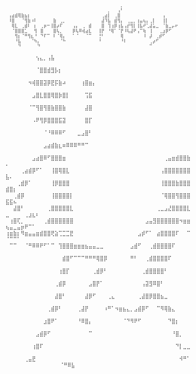 

     ⠀⠀⠀⠀⠀⠀⠀⠀⠀⠀⠀⠀⠀⠀⠀⠀⠀⠀⠀⠀⠀⠀⠀⠀⠀⠀⠀⠀⠀⠀⠀⠀⠀⠀⠀⡀⠀⠀⠀⠀⠀⠀⠀⠀⠀⠀⠀⠀⠀⠀⠀⠀⠀
     ⠀⠀⠀⠀⠀⠀⠀⠀⠀⠀⠀⠀⠀⠀⠀⠀⠀⠀⠀⠀⠀⠀⠀⠀⠀⠀⠀⠀⠀⠀⠀⡀⠀⠀⢠⠃⠀⠀⠀⠀⠀⠀⠀⠀⠀⠀⠀⠀⠀⠀⠀⠀⠀
     ⢠⣴⣾⢿⣷⣦⡆⠀⠀⠀⠀⠀⠀⠀⠀⠀⠀⠀⠀⠀⠀⠀⠀⠀⠀⠀⠀⠀⠀⢀⣴⡇⠀⢀⣿⠀⠀⠀⠀⠀⠀⠀⠀⠀⠀⠀⠀⠀⢠⠀⠀⠀⠀
     ⠸⣿⠀⠀⠈⢻⣷⠰⠇⠀⠀⠀⠀⠀⣷⠀⢀⡀⠀⠀⠀⠀⠀⠀⠀⠀⠀⠀⠀⣼⠹⣧⠀⣾⢻⡄⠀⢀⣀⡀⢰⣤⢦⡄⢀⡇⠀⠀⢸⡇⠀⠀⠀
     ⠀⢿⣇⠀⢀⣾⠇⠀⡆⠀⢀⡶⠒⢸⣿⡴⠏⠀⠀⠀⢠⡄⠀⢀⠀⣾⠀⠀⠀⣿⠀⢹⢰⡿⢰⣧⢠⡞⢻⡇⢸⣧⠞⢁⣼⣥⣀⠀⠈⣷⣀⡤⠖
     ⠀⠈⣿⣿⣿⣁⠀⠀⢻⠀⣿⠀⠀⠀⣿⢧⡀⠀⠀⠀⡿⢧⠿⢾⣴⣇⠀⠀⢸⡟⠀⠘⢿⠁⠈⡟⠸⢧⣼⠟⢠⠉⢷⠀⢸⠀⠀⢀⣰⡿⠋⠀⠀
     ⠀⠀⢻⡆⠈⠛⢻⣆⠘⠀⠙⠏⠉⠀⠇⠈⢿⡄⠀⠀⠁⠈⠀⠀⠈⠉⠀⠀⢘⠃⠀⠀⠀⠀⠀⢿⠀⠀⠀⠀⠀⠀⠸⠀⡼⠀⢀⡾⠋⠀⠀⠀⠀
     ⠀⠀⠘⣧⠀⠀⠀⠈⠳⡄⠀⠀⠀⠀⠀⠀⠈⠓⠀⠀⠀⠀⠀⠀⠀⠀⠀⠀⠘⠀⠀⠀⠀⠀⠀⠘⠇⠀⠀⠀⠀⠀⠀⠀⢀⡴⠋⠀⠀⠀⠀⠀⠀
     ⠀⠀⠀⠙⠀⠀⠀⠀⠀⠙⠀⠀⠀⠀⠀⠀⠀⠀⠀⠀⠀⠀⠀⠀⠀⠀⠀⠀⠀⠀⠀⠀⠀⠀⠀⠀⠀⠀⠀⠀⠀⠀⠀⠀⠉⠀⠀⠀⠀⠀⠀⠀⠀
    

⠀⠀⠀⠀⠀⠀⠀⠀⢢⣄⡀⢠⣧⠀⠀⠀⠀⠀⠀⠀⠀⠀⠀⠀⠀⠀⠀⠀⠀⠀⠀⠀⠀⠀⠀⠀⠀⠀⠀⠀⠀⠀⠀⠀⠀⠀⠀⠀⠀⠀⠀⠀⠀⠀⠀⠀⠀⠀
⠀⠀⠀⠀⠀⠀⠀⠀⠈⣿⣿⣾⣻⡧⡆⠀⠀⠀⠀⠀⠀⠀⠀⠀⠀⠀⠀⠀⠀⠀⠀⠀⠀⠀⠀⠀⠀⠀⠀⠀⠀⠀⠀⠀⠀⠀⠀⠀⠀⠀⠀⠀⠀⠀⠀⠀⠀⠀
⠀⠀⠀⠀⠀⠀⠲⢾⣿⣿⣽⡿⣟⡯⣷⠴⠀⠀⠀⠀⢰⣿⣶⡄⠀⠀⠀⠀⠀⠀⠀⠀⠀⠀⠀⠀⠀⠀⠀⠀⠀⠀⠀⠀⠀⠀⠀⠀⠀⠀⠀⠀⠀⠀⠀⠀⠀⠀
⠀⠀⠀⠀⠀⠀⠀⣠⣿⣇⣿⣿⢿⣿⡷⣿⡇⠀⠀⠀⠀⢩⣯⠀⠀⠀⠀⠀⠀⠀⠀⠀⠀⠀⠀⠀⠀⠀⠀⠀⠀⠀⠀⠀⠀⠀⠀⠀⠀⠀⠀⠀⠀⠀⠀⠀⠀⠀
⠀⠀⠀⠀⠀⠀⠈⠉⢻⣿⢻⣿⣷⣿⣿⣷⠀⠀⠀⠀⠀⣼⣿⠀⠀⠀⠀⠀⠀⠀⠀⠀⠀⠀⠀⠀⠀⠀⠀⠀⠀⠀⠀⠀⠀⠀⠀⠀⠀⠀⠀⠀⠀⠀⠀⠀⠀⠀
⠀⠀⠀⠀⠀⠀⠀⠠⠟⢻⡿⣿⣿⣿⣯⣽⠀⠀⠀⠀⠀⣿⡏⠀⠀⠀⠀⠀⠀⠀⠀⠀⠀⠀⠀⠀⠀⠀⠀⠀⠀⠀⠀⠀⠀⠀⠀⠀⠀⠀⠀⠀⠀⠀⠀⠀⠀⠀
⠀⠀⠀⠀⠀⠀⠀⠀⠀⠀⠈⠘⠿⠿⠿⠋⠀⠀⠀⣀⣠⣿⠃⠀⠀⠀⠀⠀⠀⠀⠀⠀⠀⠀⠀⠀⠀⠀⠀⠀⠀⠀⠀⠀⠀⠀⠀⠀⠀⠀⠀⠀⠀⠀⠀⠀⠀⠀
⠀⠀⠀⠀⠀⠀⠀⠀⠀⠀⣠⣴⣾⣷⣆⠶⠿⠿⠿⠛⠛⠉⠀⠀⠀⠀⠀⠀⠀⠀⠀⠀⠀⠀⠀⠀⠀⠀⠀⠀⠀⠀⠀⠀⠀⠀⠀⠀⠀⠀⠀⠀⠀⠀⠀⠀⠀⠀
⠀⠀⠀⠀⠀⠀⠀⣠⣴⣿⠿⠋⣿⣿⣿⣶⠀⠀⠀⠀⠀⠀⠀⠀⠀⠀⠀⠀⠀⠀⠀⠀⠀⠀⠀⠀⠀⠀⠀⠀⠀⠀⢀⣤⣶⣾⣿⣿⣷⠄⠀⠀⠀⠀⠀⠀⠀⠀
⠀⠀⠀⠀⢀⣴⣾⡿⠋⠁⠀⠀⢸⣿⢿⣿⣇⠀⠀⠀⠀⠀⠀⠀⠀⠀⠀⠀⠀⠀⠀⠀⠀⠀⠀⠀⠀⠀⠀⠀⠀⢠⣿⣿⣿⣿⣿⣿⣿⣧⠄⠀⠀⠀⠀⠀⠀⠀
⠀⠀⠀⢀⣾⡿⠁⠀⠀⠀⠀⠀⢸⡿⣿⣿⣿⠀⠀⠀⠀⠀⠀⠀⠀⠀⠀⠀⠀⠀⠀⠀⠀⠀⠀⠀⠀⠀⠀⠀⠀⢸⣿⣿⣿⣷⣿⣿⣿⣾⣿⡆⠀⠀⠀⠀⠀⠀
⠀⠀⢀⣾⡿⠀⠀⠀⠀⠀⠀⠀⢸⣿⣿⣿⣿⡇⠀⠀⠀⠀⠀⠀⠀⠀⠀⠀⠀⠀⠀⠀⠀⠀⠀⠀⠀⠀⠀⠀⠀⠈⢿⣿⣿⢻⣿⣿⣿⣯⣯⠦⠀⠀⠀⠀⠀⠀
⠀⠀⣼⣿⠃⠀⠀⠀⠀⠀⠀⢀⣿⣿⣿⣿⣿⣇⠀⠀⠀⠀⠀⠀⠀⠀⠀⠀⠀⠀⠀⠀⠀⠀⠀⠀⠀⠀⠀⠀⢀⣀⣠⣜⣿⣿⣿⣿⣇⣀⠀⠀⠀⠀⢀⣰⣆⠆
⠀⢰⣿⢏⡀⠀⠀⠀⠀⠀⢀⣾⣿⣿⣿⣿⣿⣿⠀⠀⠀⠀⠀⠀⠀⠀⠀⠀⠀⠀⠀⠀⠀⠀⠀⠀⠀⣠⣤⣻⣿⣿⣿⣿⣿⣿⠲⣶⣶⢦⣤⣀⣤⡶⠟⠉⠁⠀
⢰⣶⣷⡆⠻⣶⣤⣤⣶⣾⣿⣿⢟⣵⢉⣉⣉⣟⠀⠀⠀⠀⠀⠀⠀⠀⠀⠀⠀⠀⠀⠀⠀⠀⠀⣠⡾⠋⠁⠀⣴⣿⣿⣿⣿⠏⠀⠀⠉⠈⠉⠉⠁⠀⠀⠀⠀⠀
⠀⠉⠉⠀⠀⠈⠛⠿⠿⠟⠋⠁⠉⠀⢹⣿⣿⣿⣶⣶⣶⣦⣤⣤⣀⣀⠀⠀⠀⠀⠀⠀⠀⣠⣾⠋⠀⠀⢀⣾⣿⣿⣿⣿⠏⠀⠀⠀⠀⠀⠀⠀⠀⠀⠀⠀⠀⠀
⠀⠀⠀⠀⠀⠀⠀⠀⠀⠀⠀⠀⠀⠀⠀⣾⣿⠋⠉⠉⠉⠛⠛⠛⢿⣿⡿⠀⠀⠀⠀⠀⠀⠛⠃⠀⠀⢀⣾⣿⣿⣿⣿⠏⠀⠀⠀⠀⠀⠀⠀⠀⠀⠀⠀⠀⠀⠀
⠀⠀⠀⠀⠀⠀⠀⠀⠀⠀⠀⠀⠀⠀⢰⣿⡏⠀⠀⠀⠀⠀⠀⢀⣾⡿⠃⠀⠀⠀⠀⠀⠀⠀⠀⠀⢀⣾⣿⣿⣿⣿⠃⠀⠀⠀⠀⠀⠀⠀⠀⠀⠀⠀⠀⠀⠀⠀
⠀⠀⠀⠀⠀⠀⠀⠀⠀⠀⠀⠀⠀⢀⣾⡿⠀⠀⠀⠀⠀⠀⣠⣿⡟⠁⠀⠀⠀⠀⠀⠀⠀⠀⠀⠀⢠⣽⣻⠿⣿⠃⠀⠀⠀⠀⠀⠀⠀⠀⠀⠀⠀⠀⠀⠀⠀⠀
⠀⠀⠀⠀⠀⠀⠀⠀⠀⠀⠀⠀⠀⣼⣿⠃⠀⠀⠀⠀⠀⣼⡿⠋⠀⠀⠀⢀⣄⠀⠀⠀⠀⠀⠀⢀⣼⣿⡿⣿⣿⣦⣀⠀⠀⠀⠀⠀⠀⠀⠀⠀⠀⠀⠀⠀⠀⠀
⠀⠀⠀⠀⠀⠀⠀⠀⠀⠀⠀⢀⣾⡿⠃⠀⠀⠀⠀⢀⣼⡟⠀⠀⠀⠀⠰⠛⠁⠲⣶⣦⣄⡀⣠⣾⡿⠋⠀⠀⠉⠻⢿⣷⣄⠀⠀⠀⠀⠀⠀⠀⠀⠀⠀⠀⠀⠀
⠀⠀⠀⠀⠀⠀⠀⠀⠀⠀⣰⣿⠟⠁⠀⠀⠀⠀⠀⠘⠿⣿⡄⠀⠀⠀⠀⠀⠀⠀⠀⠈⠙⠻⠟⠋⠀⠀⠀⠀⠀⠀⠀⠙⣿⡆⠀⠀⠀⠀⠀⠀⠀⠀⠀⠀⠀⠀
⠀⠀⠀⠀⠀⠀⠀⠀⣠⣾⡿⠋⠀⠀⠀⠀⠀⠀⠀⠀⠀⠀⠉⠀⠀⠀⠀⠀⠀⠀⠀⠀⠀⠀⠀⠀⠀⠀⠀⠀⠀⠀⠀⠀⠘⣿⡀⠀⠀⠀⠀⠀⠀⠀⠀⠀⠀⠀
⠀⠀⠀⠀⠀⠀⠀⢰⣿⠏⠀⠀⠀⠀⠀⠀⠀⠀⠀⠀⠀⠀⠀⠀⠀⠀⠀⠀⠀⠀⠀⠀⠀⠀⠀⠀⠀⠀⠀⠀⠀⠀⠀⠀⠀⠙⡇⣀⣀⠀⠀⠀⠀⠀⠀⠀⠀⠀
⠀⠀⠀⠀⠀⢀⣤⣟⠀⠀⠀⠀⠀⠀⠀⠀⠀⠀⠀⠀⠀⠀⠀⠀⠀⠀⠀⠀⠀⠀⠀⠀⠀⠀⠀⠀⠀⠀⠀⠀⠀⠀⠀⠀⠀⠀⠺⠛⠁⠀⠀⠀⠀⠀⠀⠀⠀⠀
⠀⠀⠀⠀⠀⠈⠛⠿⣧⠀⠀⠀⠀⠀⠀⠀⠀⠀⠀⠀⠀⠀ ⠀⠀⠀⠀⠀⠀⠀⠀⠀⠀⠀⠀⠀⠀⠀⠀⠀⠀⠀⠀⠀⠀⠀⠀⠀⠀⠀⠀⠀⠀⠀⠀⠀⠀⠀⠀⠀⠀